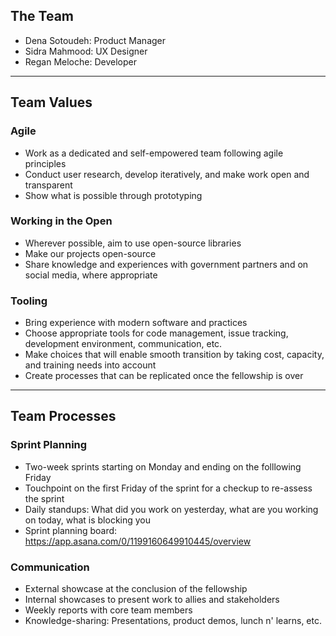 ## The Team

- Dena Sotoudeh: Product Manager
- Sidra Mahmood: UX Designer
- Regan Meloche: Developer

***

## Team Values

### Agile
- Work as a dedicated and self-empowered team following agile principles
- Conduct user research, develop iteratively, and make work open and transparent
- Show what is possible through prototyping

### Working in the Open
- Wherever possible, aim to use open-source libraries
- Make our projects open-source
- Share knowledge and experiences with government partners and on social media, where appropriate

### Tooling
- Bring experience with modern software and practices
- Choose appropriate tools for code management, issue tracking, development environment, communication, etc. 
- Make choices that will enable smooth transition by taking cost, capacity, and training needs into account
- Create processes that can be replicated once the fellowship is over

***

## Team Processes

### Sprint Planning
- Two-week sprints starting on Monday and ending on the folllowing Friday
- Touchpoint on the first Friday of the sprint for a checkup to re-assess the sprint
- Daily standups: What did you work on yesterday, what are you working on today, what is blocking you
- Sprint planning board: https://app.asana.com/0/1199160649910445/overview

### Communication
- External showcase at the conclusion of the fellowship
- Internal showcases to present work to allies and stakeholders 
- Weekly reports with core team members
- Knowledge-sharing: Presentations, product demos, lunch n' learns, etc.



